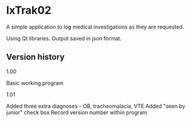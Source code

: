 # IxTrak02

A simple application to log medical investigations as they are requested.

Using Qt libraries. Output saved in json format.

## Version history

1.00

Basic working program

1.01

Added three extra diagnoses - OB, tracheomalacia, VTE
Added "seen by junior" check box
Record version number within program

